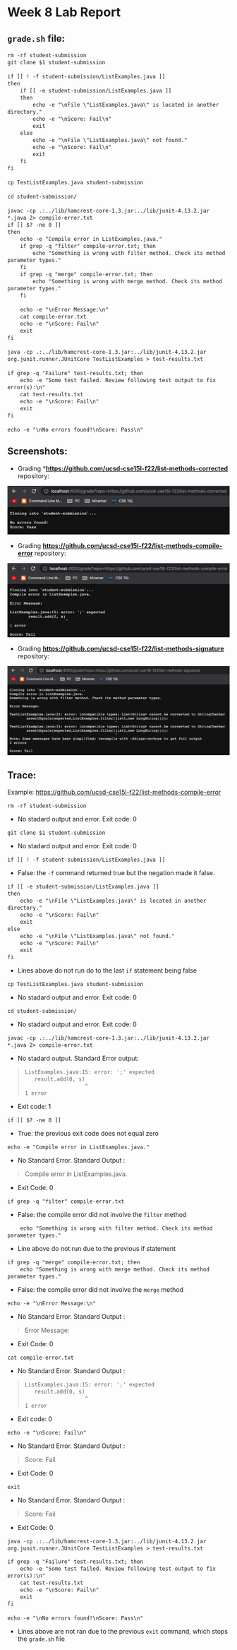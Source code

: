 # Week 8 Lab Report
## `grade.sh` file:
```
rm -rf student-submission
git clone $1 student-submission

if [[ ! -f student-submission/ListExamples.java ]]
then
    if [[ -e student-submission/ListExamples.java ]]
    then
        echo -e "\nFile \"ListExamples.java\" is located in another directory."
        echo -e "\nScore: Fail\n"
        exit
    else
        echo -e "\nFile \"ListExamples.java\" not found."
        echo -e "\nScore: Fail\n"
        exit
    fi
fi

cp TestListExamples.java student-submission

cd student-submission/

javac -cp .:../lib/hamcrest-core-1.3.jar:../lib/junit-4.13.2.jar *.java 2> compile-error.txt
if [[ $? -ne 0 ]]
then
    echo -e "Compile error in ListExamples.java."
    if grep -q "filter" compile-error.txt; then
        echo "Something is wrong with filter method. Check its method parameter types."
    fi
    if grep -q "merge" compile-error.txt; then
        echo "Something is wrong with merge method. Check its method parameter types."    
    fi
    
    echo -e "\nError Message:\n"
    cat compile-error.txt
    echo -e "\nScore: Fail\n"
    exit
fi

java -cp .:../lib/hamcrest-core-1.3.jar:../lib/junit-4.13.2.jar org.junit.runner.JUnitCore TestListExamples > test-results.txt

if grep -q "Failure" test-results.txt; then
    echo -e "Some test failed. Review following test output to fix error(s):\n"
    cat test-results.txt
    echo -e "\nScore: Fail\n"
    exit
fi

echo -e "\nNo errors found!\nScore: Pass\n"
```
## Screenshots:
* Grading ***https://github.com/ucsd-cse15l-f22/list-methods-corrected** repository:

![no-err.png](Images/Week8/no-err.png)

* Grading **https://github.com/ucsd-cse15l-f22/list-methods-compile-error** repository:

![syntax-err.png](Images/Week8/syntax-err.png)

* Grading **https://github.com/ucsd-cse15l-f22/list-methods-signature** repository:

![filter-err.png](Images/Week8/filter-err.png)


## Trace:
Example: https://github.com/ucsd-cse15l-f22/list-methods-compile-error


```
rm -rf student-submission
```
* No stadard output and error. Exit code: 0
```
git clone $1 student-submission
```
* No stadard output and error. Exit code: 0
```
if [[ ! -f student-submission/ListExamples.java ]]
```
* False: the `-f` command returned true but the negation made it false.
```
if [[ -e student-submission/ListExamples.java ]]
then
    echo -e "\nFile \"ListExamples.java\" is located in another directory."
    echo -e "\nScore: Fail\n"
    exit
else
    echo -e "\nFile \"ListExamples.java\" not found."
    echo -e "\nScore: Fail\n"
    exit
fi
```
* Lines above do not run do to the last `if` statement being false
```
cp TestListExamples.java student-submission
```
* No stadard output and error. Exit code: 0
```
cd student-submission/
```
* No stadard output and error. Exit code: 0
```
javac -cp .:../lib/hamcrest-core-1.3.jar:../lib/junit-4.13.2.jar *.java 2> compile-error.txt
```
* No stadard output. Standard Error output: 
> ```
> ListExamples.java:15: error: ';' expected
>    result.add(0, s)
>                    ^
> 1 error
> ```
* Exit code: 1
```
if [[ $? -ne 0 ]]
```
* True: the previous exit code does not equal zero
```
echo -e "Compile error in ListExamples.java."
```
* No Standard Error. Standard Output : 
> Compile error in ListExamples.java.
* Exit Code: 0
```
if grep -q "filter" compile-error.txt
``` 
* False: the compile error did not involve the `filter` method
```
    echo "Something is wrong with filter method. Check its method parameter types."
```
* Line above do not run due to the previous if statement
```
if grep -q "merge" compile-error.txt; then
    echo "Something is wrong with merge method. Check its method parameter types."
```
* False: the compile error did not involve the `merge` method
```   
echo -e "\nError Message:\n"
```
* No Standard Error. Standard Output : 
> Error Message:
* Exit Code: 0
```
cat compile-error.txt
```
* No Standard Error. Standard Output : 
> ```
> ListExamples.java:15: error: ';' expected
>    result.add(0, s)
>                    ^
> 1 error
> ```
* Exit code: 0
```
echo -e "\nScore: Fail\n"
```
* No Standard Error. Standard Output : 
> Score: Fail
* Exit Code: 0
```
exit
```
* No Standard Error. Standard Output : 
> Score: Fail
* Exit Code: 0

```
java -cp .:../lib/hamcrest-core-1.3.jar:../lib/junit-4.13.2.jar org.junit.runner.JUnitCore TestListExamples > test-results.txt
```
```
if grep -q "Failure" test-results.txt; then
    echo -e "Some test failed. Review following test output to fix error(s):\n"
    cat test-results.txt
    echo -e "\nScore: Fail\n"
    exit
fi

echo -e "\nNo errors found!\nScore: Pass\n"
```
* Lines above are not ran due to the previous `exit` command, which stops the `grade.sh` file